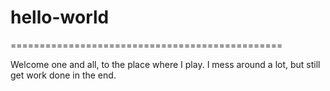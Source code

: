 # hello-world
===============================================

Welcome one and all, to the place where I play.
I mess around a lot, but still get work done in
the end.

